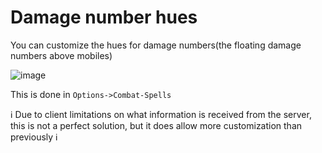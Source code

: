 # Damage number hues
You can customize the hues for damage numbers(the floating damage numbers above mobiles)

![image](https://user-images.githubusercontent.com/3859393/227676754-39ac74b0-aecc-4097-abac-df3bfd5d1b33.png)

This is done in `Options->Combat-Spells`

ℹ️ Due to client limitations on what information is received from the server, this is not a perfect solution, but it does allow more customization than previously ℹ️ 